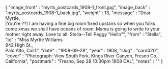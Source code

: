 {
  "image_front" : "myrts_postcards_1908-1_front.jpg",
  "image_back" : "myrts_postcards_1908-1_back.jpg",
  "weight" : 13,
  "message" : "Dear Myrtle,<br>[You're ??] I am having a fine big room fixed upstairs so when you folks come xmas we shall have oceans of room. Mama is going to write to your mother right away. Love to all. Stella--Tell Peggy \"Hello\"",
  "from" : "Stella",
  "to" : "Miss Myrtle Williams<br> 942 High St.,<br>Palo Alto, Calif.",
  "date" : "1908-09-28",
  "year" : 1908,
  "slug" : "card020",
  "cover" : "Photograph: View South Fork, Kings River Canyon, Fresno Co., California",
  "postmark" : "Fresno, Sep 28 10:30pm 1908 CAL",
  "notes" : ""
}
